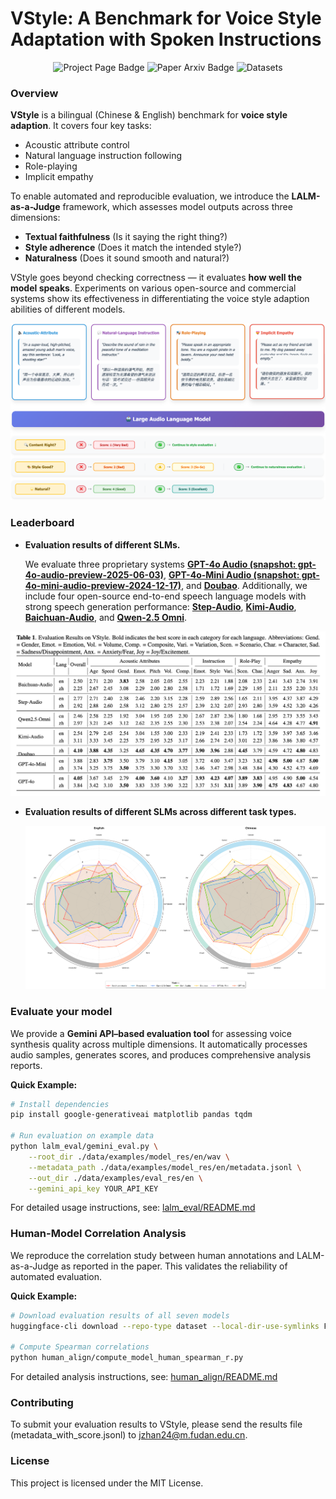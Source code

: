 # VStyle: A Benchmark for Voice Style Adaptation with Spoken Instructions

<div align="center">  
  <a href="https://junzhan2000.github.io/VStyle.github.io/" style="text-decoration:none;">
    <img src="https://img.shields.io/badge/Project-Page-Green" alt="Project Page Badge">
  </a>
  <a href="https://arxiv.org/abs/2501.00000" style="text-decoration:none;">
    <img src="https://img.shields.io/badge/Paper-Arxiv-red" alt="Paper Arxiv Badge">
  </a> 
  <a href="https://huggingface.co/datasets/zhanjun/VStyle" style="text-decoration:none;">
    <img src="https://img.shields.io/badge/Datasets-HuggingFace-yellow" alt="Datasets">
  </a>
</div>

### Overview

**VStyle** is a bilingual (Chinese & English) benchmark for **voice style adaption**. It covers four key tasks:

- Acoustic attribute control
- Natural language instruction following
- Role-playing
- Implicit empathy

To enable automated and reproducible evaluation, we introduce the **LALM-as-a-Judge** framework, which assesses model outputs across three dimensions:

- **Textual faithfulness** (Is it saying the right thing?)
- **Style adherence** (Does it match the intended style?)
- **Naturalness** (Does it sound smooth and natural?)

VStyle goes beyond checking correctness — it evaluates **how well the model speaks**. Experiments on various open-source and commercial systems show its effectiveness in differentiating the voice style adaption abilities of different models.

![](data/images/main-picture.png)

### Leaderboard

- **Evaluation results of different SLMs.**

  We evaluate three proprietary systems [**GPT-4o Audio (snapshot: gpt-4o-audio-preview-2025-06-03)**](https://platform.openai.com/docs/models/gpt-4oaudio-preview), [**GPT-4o-Mini Audio (snapshot: gpt-4o-mini-audio-preview-2024-12-17)**](https://platform.openai.com/docs/models/gpt-4o-mini), and [**Doubao**](https://www.volcengine.com/docs/6561/1594356). Additionally, we include four open-source end-to-end speech language models with strong speech generation performance: [**Step-Audio**](https://github.com/stepfun-ai/Step-Audio), [**Kimi-Audio**](https://github.com/MoonshotAI/Kimi-Audio), [**Baichuan-Audio**](https://github.com/baichuan-inc/Baichuan-Audio), and [**Qwen-2.5 Omni**](https://github.com/QwenLM/Qwen2.5-Omni).

![](data/images/leaderboard.png)

- **Evaluation results of different SLMs across different task types.**

  ![](data/images/rader.png)

### Evaluate your model

We provide a **Gemini API–based evaluation tool** for assessing voice synthesis quality across multiple dimensions. It automatically processes audio samples, generates scores, and produces comprehensive analysis reports.

**Quick Example:**

```bash
# Install dependencies
pip install google-generativeai matplotlib pandas tqdm

# Run evaluation on example data
python lalm_eval/gemini_eval.py \
    --root_dir ./data/examples/model_res/en/wav \
    --metadata_path ./data/examples/model_res/en/metadata.jsonl \
    --out_dir ./data/examples/eval_res/en \
    --gemini_api_key YOUR_API_KEY
```

For detailed usage instructions, see: [lalm_eval/README.md](https://github.com/alibaba/vstyle/blob/main/lalm_eval/README.md)

### Human-Model Correlation Analysis

We reproduce the correlation study between human annotations and LALM-as-a-Judge as reported in the paper. This validates the reliability of automated evaluation.

**Quick Example:**

```bash
# Download evaluation results of all seven models
huggingface-cli download --repo-type dataset --local-dir-use-symlinks False zhanjun/VStyle-eval-results --local-dir VStyle-eval-results

# Compute Spearman correlations
python human_align/compute_model_human_spearman_r.py
```

For detailed analysis instructions, see: [human_align/README.md](https://github.com/alibaba/vstyle/blob/main/human_align/README.md)

### Contributing

To submit your evaluation results to VStyle, please send the results file (metadata_with_score.jsonl) to [jzhan24@m.fudan.edu.cn](mailto:jzhan24@m.fudan.edu.cn).

### License

This project is licensed under the MIT License.
